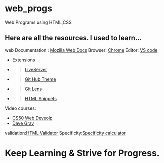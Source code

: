 # web_progs
Web Programs using HTML,CSS

## Here are all the resources. I used to learn...
web Documentation : [Mozilla Web Docs](https://developer.mozilla.org/en-US/)
Browser: [Chrome](https://www.google.com/intl/en_in/chrome/)
Editor: [VS code](https://code.visualstudio.com/)
- Extensions
 - >[LiveServer](https://marketplace.visualstudio.com/items?itemName=ritwickdey.LiveServer)
 - >[Git Hub Theme](https://marketplace.visualstudio.com/items?itemName=GitHub.github-vscode-theme)
 - >[Git Lens](https://marketplace.visualstudio.com/items?itemName=eamodio.gitlens)
 - >[HTML Snippets](https://marketplace.visualstudio.com/items?itemName=geyao.html-snippets)

Video courses:
- [CS50 Web Deveolp](https://cs50.harvard.edu/web/2020/)
- [Dave Gray](https://www.youtube.com/c/DaveGrayTeachesCode)

validation:[HTML Validator](https://validator.w3.org/nu/)
Specificity:[Specificity calculator](https://specificity.keegan.st/)

#  Keep Learning & Strive for Progress.



